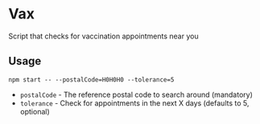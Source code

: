 # Vax

Script that checks for vaccination appointments near you

## Usage

`npm start -- --postalCode=H0H0H0 --tolerance=5`

- `postalCode` - The reference postal code to search around (mandatory)
- `tolerance` - Check for appointments in the next X days (defaults to 5, optional)
